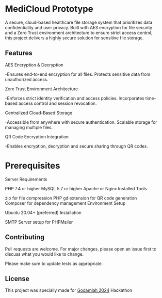 # MediCloud Prototype

A secure, cloud-based healthcare file storage system that prioritizes data confidentiality and user privacy. Built with AES encryption for file security and a Zero Trust environment architecture to ensure strict access control, this project delivers a highly secure solution for sensitive file storage.


## Features
AES Encryption & Decryption

-Ensures end-to-end encryption for all files.
Protects sensitive data from unauthorized access.

Zero Trust Environment Architecture

-Enforces strict identity verification and access policies.
Incorporates time-based access control and session revocation.

Centralized Cloud-Based Storage

-Accessible from anywhere with secure authentication.
Scalable storage for managing multiple files.


QR Code Encryption Integration

-Enables encryption, decryption and secure sharing through QR codes.


# Prerequisites
Server Requirements

PHP 7.4 or higher
MySQL 5.7 or higher
Apache or Nginx
Installed Tools

zip for file compression
PHP gd extension for QR code generation
Composer for dependency management
Environment Setup

Ubuntu 20.04+ (preferred)
Installation

SMTP Server setup for PHPMailer

## Contributing

Pull requests are welcome. For major changes, please open an issue first
to discuss what you would like to change.

Please make sure to update tests as appropriate.

## License

This project was specially made for [Godamlah 2024](https://devfolio.co/godamlah/dashboard) Hackathon 
